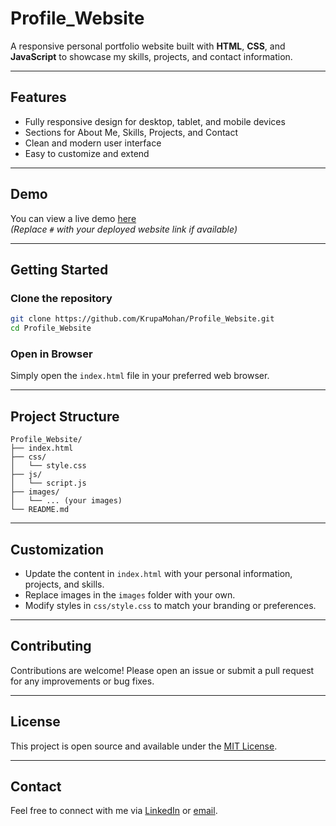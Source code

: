 # Profile_Website

A responsive personal portfolio website built with **HTML**, **CSS**, and **JavaScript** to showcase my skills, projects, and contact information.

---

## **Features**

- Fully responsive design for desktop, tablet, and mobile devices
- Sections for About Me, Skills, Projects, and Contact
- Clean and modern user interface
- Easy to customize and extend

---

## **Demo**

You can view a live demo [here](#)  
*(Replace `#` with your deployed website link if available)*

---

## **Getting Started**

### **Clone the repository**

```bash
git clone https://github.com/KrupaMohan/Profile_Website.git
cd Profile_Website
```

### **Open in Browser**

Simply open the `index.html` file in your preferred web browser.

---

## **Project Structure**

```
Profile_Website/
├── index.html
├── css/
│   └── style.css
├── js/
│   └── script.js
├── images/
│   └── ... (your images)
└── README.md
```

---

## **Customization**

- Update the content in `index.html` with your personal information, projects, and skills.
- Replace images in the `images` folder with your own.
- Modify styles in `css/style.css` to match your branding or preferences.

---

## **Contributing**

Contributions are welcome! Please open an issue or submit a pull request for any improvements or bug fixes.

---

## **License**

This project is open source and available under the [MIT License](LICENSE).

---

## **Contact**

Feel free to connect with me via [LinkedIn](https://www.linkedin.com/in/krupa-mohan-130216256/) or [email](mailto:krupasam14@gmail.com).  
